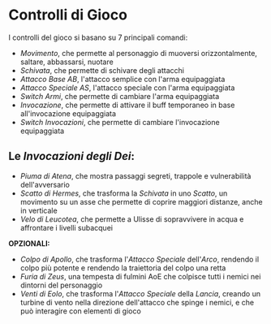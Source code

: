 # Controlli di Gioco

I controlli del gioco si basano su 7 principali comandi:
- *Movimento*, che permette al personaggio di muoversi orizzontalmente, saltare, abbassarsi, nuotare
- *Schivata*, che permette di schivare degli attacchi
- *Attacco Base AB*, l'attacco semplice con l'arma equipaggiata
- *Attacco Speciale AS*, l'attacco speciale con l'arma equipaggiata
- *Switch Armi*, che permette di cambiare l'arma equipaggiata
- *Invocazione*, che permette di attivare il buff temporaneo in base all'invocazione equipaggiata
- *Switch Invocazioni*, che permette di cambiare l'invocazione equipaggiata 

## Le *Invocazioni degli Dei*:

- *Piuma di Atena*, che mostra passaggi segreti, trappole e vulnerabilità dell'avversario
- *Scatto di Hermes*, che trasforma la *Schivata* in uno *Scatto*, un movimento su un asse che permette di coprire maggiori distanze, anche in verticale
- *Velo di Leucotea*, che permette a Ulisse di sopravvivere in acqua e affrontare i livelli subacquei

**OPZIONALI:**

- *Colpo di Apollo*, che trasforma l'*Attacco Speciale* dell'*Arco*, rendendo il colpo più potente e rendendo la traiettoria del colpo una retta
- *Furia di Zeus*, una tempesta di fulmini AoE che colpisce tutti i nemici nei dintorni del personaggio
- *Venti di Eolo*, che trasforma l'*Attacco Speciale* della *Lancia*, creando un turbine di vento nella direzione dell'attacco che spinge i nemici, e che può interagire con elementi di gioco